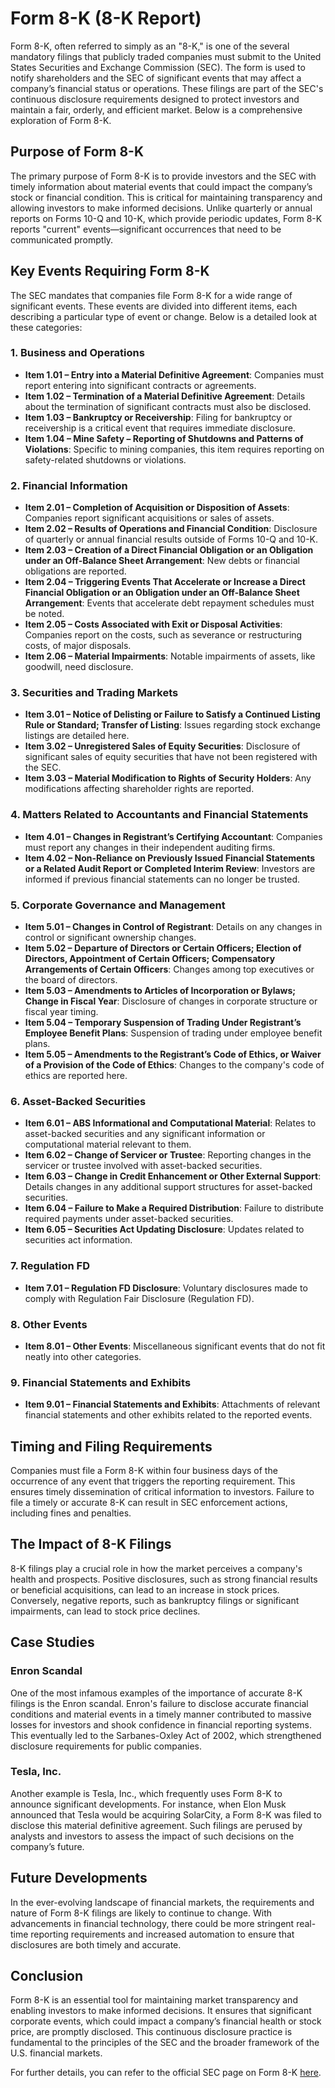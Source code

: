 # Form 8-K (8-K Report)

Form 8-K, often referred to simply as an "8-K," is one of the several mandatory filings that publicly traded companies must submit to the United States Securities and Exchange Commission (SEC). The form is used to notify shareholders and the SEC of significant events that may affect a company’s financial status or operations. These filings are part of the SEC's continuous disclosure requirements designed to protect investors and maintain a fair, orderly, and efficient market. Below is a comprehensive exploration of Form 8-K.

## Purpose of Form 8-K

The primary purpose of Form 8-K is to provide investors and the SEC with timely information about material events that could impact the company’s stock or financial condition. This is critical for maintaining transparency and allowing investors to make informed decisions. Unlike quarterly or annual reports on Forms 10-Q and 10-K, which provide periodic updates, Form 8-K reports "current" events—significant occurrences that need to be communicated promptly.

## Key Events Requiring Form 8-K

The SEC mandates that companies file Form 8-K for a wide range of significant events. These events are divided into different items, each describing a particular type of event or change. Below is a detailed look at these categories:

### 1. Business and Operations

- **Item 1.01 – Entry into a Material Definitive Agreement**: Companies must report entering into significant contracts or agreements.
- **Item 1.02 – Termination of a Material Definitive Agreement**: Details about the termination of significant contracts must also be disclosed.
- **Item 1.03 – Bankruptcy or Receivership**: Filing for bankruptcy or receivership is a critical event that requires immediate disclosure.
- **Item 1.04 – Mine Safety – Reporting of Shutdowns and Patterns of Violations**: Specific to mining companies, this item requires reporting on safety-related shutdowns or violations.

### 2. Financial Information

- **Item 2.01 – Completion of Acquisition or Disposition of Assets**: Companies report significant acquisitions or sales of assets.
- **Item 2.02 – Results of Operations and Financial Condition**: Disclosure of quarterly or annual financial results outside of Forms 10-Q and 10-K.
- **Item 2.03 – Creation of a Direct Financial Obligation or an Obligation under an Off-Balance Sheet Arrangement**: New debts or financial obligations are reported.
- **Item 2.04 – Triggering Events That Accelerate or Increase a Direct Financial Obligation or an Obligation under an Off-Balance Sheet Arrangement**: Events that accelerate debt repayment schedules must be noted.
- **Item 2.05 – Costs Associated with Exit or Disposal Activities**: Companies report on the costs, such as severance or restructuring costs, of major disposals.
- **Item 2.06 – Material Impairments**: Notable impairments of assets, like goodwill, need disclosure.
  
### 3. Securities and Trading Markets

- **Item 3.01 – Notice of Delisting or Failure to Satisfy a Continued Listing Rule or Standard; Transfer of Listing**: Issues regarding stock exchange listings are detailed here.
- **Item 3.02 – Unregistered Sales of Equity Securities**: Disclosure of significant sales of equity securities that have not been registered with the SEC.
- **Item 3.03 – Material Modification to Rights of Security Holders**: Any modifications affecting shareholder rights are reported.

### 4. Matters Related to Accountants and Financial Statements

- **Item 4.01 – Changes in Registrant’s Certifying Accountant**: Companies must report any changes in their independent auditing firms.
- **Item 4.02 – Non-Reliance on Previously Issued Financial Statements or a Related Audit Report or Completed Interim Review**: Investors are informed if previous financial statements can no longer be trusted.

### 5. Corporate Governance and Management

- **Item 5.01 – Changes in Control of Registrant**: Details on any changes in control or significant ownership changes.
- **Item 5.02 – Departure of Directors or Certain Officers; Election of Directors, Appointment of Certain Officers; Compensatory Arrangements of Certain Officers**: Changes among top executives or the board of directors.
- **Item 5.03 – Amendments to Articles of Incorporation or Bylaws; Change in Fiscal Year**: Disclosure of changes in corporate structure or fiscal year timing.
- **Item 5.04 – Temporary Suspension of Trading Under Registrant’s Employee Benefit Plans**: Suspension of trading under employee benefit plans.
- **Item 5.05 – Amendments to the Registrant’s Code of Ethics, or Waiver of a Provision of the Code of Ethics**: Changes to the company's code of ethics are reported here.

### 6. Asset-Backed Securities

- **Item 6.01 – ABS Informational and Computational Material**: Relates to asset-backed securities and any significant information or computational material relevant to them.
- **Item 6.02 – Change of Servicer or Trustee**: Reporting changes in the servicer or trustee involved with asset-backed securities.
- **Item 6.03 – Change in Credit Enhancement or Other External Support**: Details changes in any additional support structures for asset-backed securities.
- **Item 6.04 – Failure to Make a Required Distribution**: Failure to distribute required payments under asset-backed securities.
- **Item 6.05 – Securities Act Updating Disclosure**: Updates related to securities act information.

### 7. Regulation FD

- **Item 7.01 – Regulation FD Disclosure**: Voluntary disclosures made to comply with Regulation Fair Disclosure (Regulation FD).

### 8. Other Events

- **Item 8.01 – Other Events**: Miscellaneous significant events that do not fit neatly into other categories.

### 9. Financial Statements and Exhibits

- **Item 9.01 – Financial Statements and Exhibits**: Attachments of relevant financial statements and other exhibits related to the reported events.

## Timing and Filing Requirements

Companies must file a Form 8-K within four business days of the occurrence of any event that triggers the reporting requirement. This ensures timely dissemination of critical information to investors. Failure to file a timely or accurate 8-K can result in SEC enforcement actions, including fines and penalties.

## The Impact of 8-K Filings

8-K filings play a crucial role in how the market perceives a company's health and prospects. Positive disclosures, such as strong financial results or beneficial acquisitions, can lead to an increase in stock prices. Conversely, negative reports, such as bankruptcy filings or significant impairments, can lead to stock price declines.

## Case Studies

### Enron Scandal

One of the most infamous examples of the importance of accurate 8-K filings is the Enron scandal. Enron's failure to disclose accurate financial conditions and material events in a timely manner contributed to massive losses for investors and shook confidence in financial reporting systems. This eventually led to the Sarbanes-Oxley Act of 2002, which strengthened disclosure requirements for public companies.

### Tesla, Inc.

Another example is Tesla, Inc., which frequently uses Form 8-K to announce significant developments. For instance, when Elon Musk announced that Tesla would be acquiring SolarCity, a Form 8-K was filed to disclose this material definitive agreement. Such filings are perused by analysts and investors to assess the impact of such decisions on the company’s future.

## Future Developments

In the ever-evolving landscape of financial markets, the requirements and nature of Form 8-K filings are likely to continue to change. With advancements in financial technology, there could be more stringent real-time reporting requirements and increased automation to ensure that disclosures are both timely and accurate.

## Conclusion

Form 8-K is an essential tool for maintaining market transparency and enabling investors to make informed decisions. It ensures that significant corporate events, which could impact a company’s financial health or stock price, are promptly disclosed. This continuous disclosure practice is fundamental to the principles of the SEC and the broader framework of the U.S. financial markets.

For further details, you can refer to the official SEC page on Form 8-K [here](https://www.sec.gov/forms).